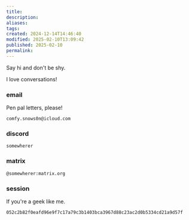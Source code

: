 ```yaml
---
title: 
description: 
aliases: 
tags: 
created: 2024-12-14T14:46:40
modified: 2025-02-10T13:09:42
published: 2025-02-10
permalink: 
---
```



Say hi and don't be shy.

I love conversations!

### email

Pen pal letters, please!

```
comfy.snows0n@icloud.com
```

### discord

```
somewherer
```

### matrix

```
@somewherer:matrix.org
```

### session

If you're a geek like me.

```
052c2b82f0eafd96e9f7c17a79c3b1403bca3967d88c23ac2d0b5334cd21a9d57f
```
